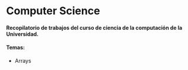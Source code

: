 # Computer Science
#### Recopilatorio de trabajos del curso de ciencia de la computación de la Universidad.
#### Temas:
- Arrays

